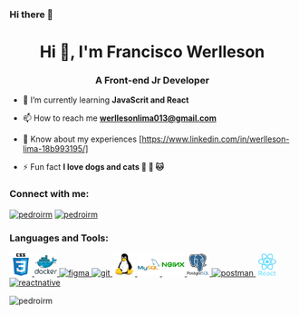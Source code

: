 ### Hi there 👋

<h1 align="center">Hi 👋, I'm Francisco Werlleson</h1>
<h3 align="center">A Front-end Jr Developer</h3>

- 🌱 I’m currently learning **JavaScrit and React**

- 📫 How to reach me **werllesonlima013@gmail.com**

- 📄 Know about my experiences [https://www.linkedin.com/in/werlleson-lima-18b993195/]

- ⚡ Fun fact **I love dogs and cats 🐶 💖 🐱**

<h3 align="left">Connect with me:</h3>
<p align="left">
<a href="https://www.linkedin.com/in/werlleson-lima-18b993195/" target="blank"><img align="center" src="https://cdn.jsdelivr.net/npm/simple-icons@3.0.1/icons/linkedin.svg" alt="pedroirm" height="30" width="40" /></a>
<a href="https://www.instagram.com/fwnego/" target="blank"><img align="center" src="https://cdn.jsdelivr.net/npm/simple-icons@3.0.1/icons/instagram.svg" alt="pedroirm" height="30" width="40" /></a>
</p>

<h3 align="left">Languages and Tools:</h3>
<p align="left"> <a href="https://www.w3schools.com/css/" target="_blank"> <img src="https://raw.githubusercontent.com/devicons/devicon/master/icons/css3/css3-original-wordmark.svg" alt="css3" width="40" height="40"/> </a> <a href="https://www.docker.com/" target="_blank"> <img src="https://raw.githubusercontent.com/devicons/devicon/master/icons/docker/docker-original-wordmark.svg" alt="docker" width="40" height="40"/> </a> <a href="https://www.figma.com/" target="_blank"> <img src="https://www.vectorlogo.zone/logos/figma/figma-icon.svg" alt="figma" width="40" height="40"/> </a> <a href="https://git-scm.com/" target="_blank"> <img src="https://www.vectorlogo.zone/logos/git-scm/git-scm-icon.svg" alt="git" width="40" height="40"/> </a> <a href="https://developer.mozilla.org/en-US/docs/Web/JavaScript" target="_blank"> <img src="https://raw.githubusercontent.com/devicons/devicon/master/icons/linux/linux-original.svg" alt="linux" width="40" height="40"/> </a> <a href="https://www.mysql.com/" target="_blank"> <img src="https://raw.githubusercontent.com/devicons/devicon/master/icons/mysql/mysql-original-wordmark.svg" alt="mysql" width="40" height="40"/> </a> <a href="https://www.nginx.com" target="_blank"> <img src="https://raw.githubusercontent.com/devicons/devicon/master/icons/nginx/nginx-original.svg" alt="nginx" width="40" height="40"/> </a> <a href="https://nodejs.org" target="_blank"> 
  <img src="https://raw.githubusercontent.com/devicons/devicon/master/icons/postgresql/postgresql-original-wordmark.svg" alt="postgresql" width="40" height="40"/> </a> <a href="https://postman.com" target="_blank"> 
  <img src="https://www.vectorlogo.zone/logos/getpostman/getpostman-icon.svg" alt="postman" width="40" height="40"/> </a> <a href="https://reactjs.org/" target="_blank"> 
  <img src="https://raw.githubusercontent.com/devicons/devicon/master/icons/react/react-original-wordmark.svg" alt="react" width="40" height="40"/> </a> 
  <a href="https://reactnative.dev/" target="_blank"> <img src="https://reactnative.dev/img/header_logo.svg" alt="reactnative" width="40" height="40"/> </a> </p>

<p><img align="center" src="https://github-readme-stats.vercel.app/api/top-langs?username=pedroirm&show_icons=true&locale=en&layout=compact" alt="pedroirm" /></p>
